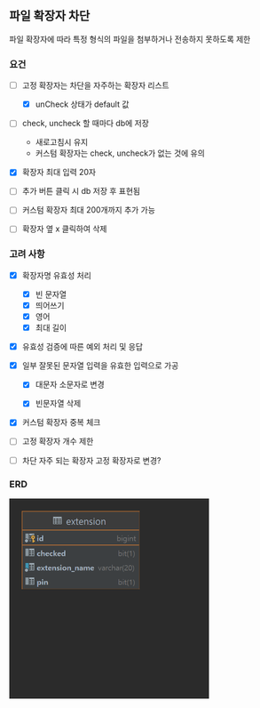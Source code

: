 ## 파일 확장자 차단
파일 확장자에 따라 특정 형식의 파일을 첨부하거나 전송하지 못하도록 제한

### 요건
- [ ] 고정 확장자는 차단을 자주하는 확장자 리스트
    - [x] unCheck 상태가 default 값
- [ ] check, uncheck 할 때마다 db에 저장
    - 새로고침시 유지
    - 커스텀 확장자는 check, uncheck가 없는 것에 유의

- [x] 확장자 최대 입력 20자
- [ ] 추가 버튼 클릭 시 db 저장 후 표현됨

- [ ] 커스텀 확장자 최대 200개까지 추가 가능
- [ ] 확장자 옆 x 클릭하여 삭제

### 고려 사항
- [x] 확장자명 유효성 처리
  - [x] 빈 문자열
  - [x] 띄어쓰기
  - [x] 영어
  - [x] 최대 길이
- [x] 유효성 검증에 따른 예외 처리 및 응답
- [x] 일부 잘못된 문자열 입력을 유효한 입력으로 가공
  - [x] 대문자 소문자로 변경
  - [x] 빈문자열 삭제
  
  
- [x] 커스텀 확장자 중복 체크
- [ ] 고정 확장자 개수 제한
- [ ] 차단 자주 되는 확장자 고정 확장자로 변경?

  
### ERD
<img src="ERD.png" width="360">

